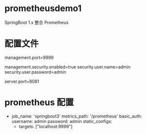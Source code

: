 # prometheusdemo1
SpringBoot 1.x 整合 Prometheus


# 配置文件
management.port=9999

management.security.enabled=true
security.user.name=admin
security.user.password=admin

server.port=8081

# prometheus 配置
 - job_name: 'springboot3'
 metrics_path: '/prometheus'
 basic_auth:
   username: admin
   password: admin
 static_configs:
   - targets: ["localhost:9999"]
